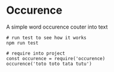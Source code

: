 # Occurence

A simple word occurence couter into text

```
# run test to see how it works
npm run test
```

```
# require into project
const occurence = require('occurence)
occurence('toto toto tata tutu')
```